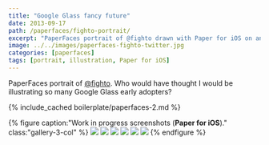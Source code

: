 ```yaml
---
title: "Google Glass fancy future"
date: 2013-09-17
path: /paperfaces/fighto-portrait/
excerpt: "PaperFaces portrait of @fighto drawn with Paper for iOS on an iPad."
image: ../../images/paperfaces-fighto-twitter.jpg
categories: [paperfaces]
tags: [portrait, illustration, Paper for iOS]
---
```


PaperFaces portrait of [@fighto](https://twitter.com/fighto). Who would have thought I would be illustrating so many Google Glass early adopters?

{% include_cached boilerplate/paperfaces-2.md %}

{% figure caption:"Work in progress screenshots (**Paper for iOS**)." class:"gallery-3-col" %}
[![](../../images/paperfaces-fighto-process-1-600.jpg)](../../images/paperfaces-fighto-process-1-lg.jpg)
[![](../../images/paperfaces-fighto-process-2-600.jpg)](../../images/paperfaces-fighto-process-2-lg.jpg)
[![](../../images/paperfaces-fighto-process-3-600.jpg)](../../images/paperfaces-fighto-process-3-lg.jpg)
[![](../../images/paperfaces-fighto-process-4-600.jpg)](../../images/paperfaces-fighto-process-4-lg.jpg)
[![](../../images/paperfaces-fighto-process-5-600.jpg)](../../images/paperfaces-fighto-process-5-lg.jpg)
[![](../../images/paperfaces-fighto-process-6-600.jpg)](../../images/paperfaces-fighto-process-6-lg.jpg)
{% endfigure %}
